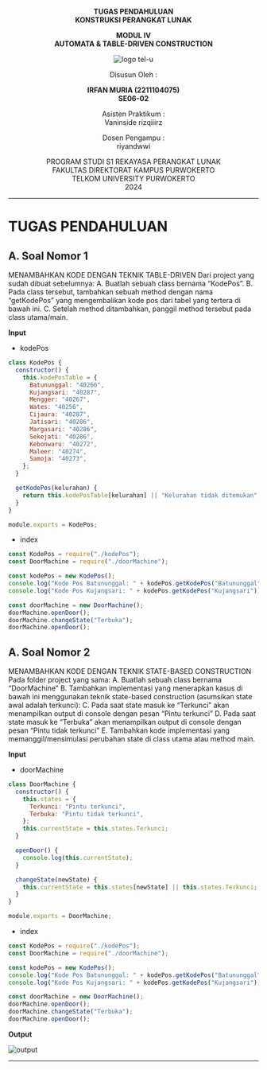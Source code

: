 <div align="center">

**TUGAS PENDAHULUAN**  
**KONSTRUKSI PERANGKAT LUNAK**

**MODUL IV**  
**AUTOMATA & TABLE-DRIVEN CONSTRUCTION**

![logo tel-u](https://github.com/user-attachments/assets/3a44181d-9c92-47f6-8cf0-87755117fd99)

Disusun Oleh :

**IRFAN MURIA (2211104075)**  
**SE06-02**

Asisten Praktikum :  
Vaninside
rizqiiirz

Dosen Pengampu :  
riyandwwi

PROGRAM STUDI S1 REKAYASA PERANGKAT LUNAK  
FAKULTAS DIREKTORAT KAMPUS PURWOKERTO  
TELKOM UNIVERSITY PURWOKERTO  
2024

</div>

---

# TUGAS PENDAHULUAN

## A. Soal Nomor 1

MENAMBAHKAN KODE DENGAN TEKNIK TABLE-DRIVEN
Dari project yang sudah dibuat sebelumnya:
A. Buatlah sebuah class bernama “KodePos”.
B. Pada class tersebut, tambahkan sebuah method dengan nama “getKodePos” yang
mengembalikan kode pos dari tabel yang tertera di bawah ini.
C. Setelah method ditambahkan, panggil method tersebut pada class utama/main.

**Input**

- kodePos

```js
class KodePos {
  constructor() {
    this.kodePosTable = {
      Batununggal: "40266",
      Kujangsari: "40287",
      Mengger: "40267",
      Wates: "40256",
      Cijaura: "40287",
      Jatisari: "40286",
      Margasari: "40286",
      Sekejati: "40286",
      Kebonwaru: "40272",
      Maleer: "40274",
      Samoja: "40273",
    };
  }

  getKodePos(kelurahan) {
    return this.kodePosTable[kelurahan] || "Kelurahan tidak ditemukan";
  }
}

module.exports = KodePos;
```

- index

```js
const KodePos = require("./kodePos");
const DoorMachine = require("./doorMachine");

const kodePos = new KodePos();
console.log("Kode Pos Batununggal: " + kodePos.getKodePos("Batununggal"));
console.log("Kode Pos Kujangsari: " + kodePos.getKodePos("Kujangsari"));

const doorMachine = new DoorMachine();
doorMachine.openDoor();
doorMachine.changeState("Terbuka");
doorMachine.openDoor();
```

## A. Soal Nomor 2

MENAMBAHKAN KODE DENGAN TEKNIK STATE-BASED CONSTRUCTION
Pada folder project yang sama:
A. Buatlah sebuah class bernama “DoorMachine”
B. Tambahkan implementasi yang menerapkan kasus di bawah ini menggunakan
teknik state-based construction (asumsikan state awal adalah terkunci):
C. Pada saat state masuk ke “Terkunci” akan menampilkan output di console dengan
pesan “Pintu terkunci”
D. Pada saat state masuk ke “Terbuka” akan menampilkan output di console dengan
pesan “Pintu tidak terkunci”
E. Tambahkan kode implementasi yang memanggil/mensimulasi perubahan state di
class utama atau method main.

**Input**

- doorMachine

```js
class DoorMachine {
  constructor() {
    this.states = {
      Terkunci: "Pintu terkunci",
      Terbuka: "Pintu tidak terkunci",
    };
    this.currentState = this.states.Terkunci;
  }

  openDoor() {
    console.log(this.currentState);
  }

  changeState(newState) {
    this.currentState = this.states[newState] || this.states.Terkunci;
  }
}

module.exports = DoorMachine;
```

- index

```js
const KodePos = require("./kodePos");
const DoorMachine = require("./doorMachine");

const kodePos = new KodePos();
console.log("Kode Pos Batununggal: " + kodePos.getKodePos("Batununggal"));
console.log("Kode Pos Kujangsari: " + kodePos.getKodePos("Kujangsari"));

const doorMachine = new DoorMachine();
doorMachine.openDoor();
doorMachine.changeState("Terbuka");
doorMachine.openDoor();
```

**Output**

![output](https://github.com/user-attachments/assets/078046d4-bc52-4c1d-9347-4b4197b2a36e)

---
